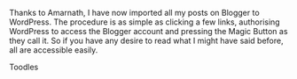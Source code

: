 Thanks to Amarnath, I have now imported all my posts on Blogger to WordPress. The procedure is as simple as clicking a few links, 
authorising WordPress to access the Blogger account and pressing the Magic Button as they call it. So if you have any desire to 
read what I might have said before, all are accessible easily.

Toodles